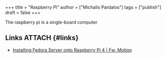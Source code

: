 +++
title = "Raspberry Pi"
author = ["Michalis Pardalos"]
tags = ["publish"]
draft = false
+++

The raspberry pi is a single-board computer


## Links <span class="tag"><span class="ATTACH">ATTACH</span></span> {#links}

-   [Installing Fedora Server onto Raspberry Pi 4 | Fw: Motion](https://fwmotion.com/blog/operating-systems/2020-09-04-installing-fedora-server-onto-pi4/)

